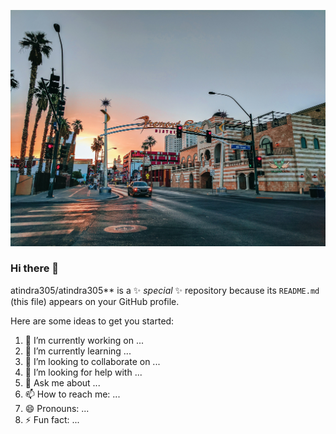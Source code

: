 ![picture](juliana-malta-cuqsqaEh0SQ-unsplash.jpg)


### Hi there 👋

atindra305/atindra305** is a ✨ _special_ ✨ repository because its `README.md` (this file) appears on your GitHub profile.

Here are some ideas to get you started:

1. 🔭 I’m currently working on ... 
2. 🌱 I’m currently learning ... 
3. 👯 I’m looking to collaborate on ...
4. 🤔 I’m looking for help with ...
5. 💬 Ask me about ...
6. 📫 How to reach me: ...
7. 😄 Pronouns: ...
8. ⚡ Fun fact: ...

